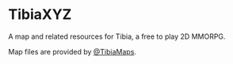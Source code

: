 # TibiaXYZ
A map and related resources for Tibia, a free to play 2D MMORPG.

Map files are provided by [@TibiaMaps](https://github.com/tibiamaps).
